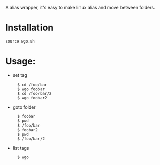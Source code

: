 A alias wrapper, it's easy to make linux alias and move between folders.

# Installation

    source wgo.sh

# Usage:

* set tag

        $ cd /foo/bar
        $ wgo foobar
        $ cd /foo/bar/2
        $ wgo foobar2

* goto folder

        $ foobar
        $ pwd
        $ /foo/bar
        $ foobar2
        $ pwd
        $ /foo/bar/2

* list tags

        $ wgo
